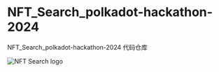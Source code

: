 # NFT_Search_polkadot-hackathon-2024
NFT_Search_polkadot-hackathon-2024 代码仓库

![NFT Search logo](./assets/NFT_Search_banner.png)
